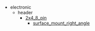 * electronic
  * header
    * [2x4_8_pin](electronic/header/2x4_8_pin)
      * [surface_mount_right_angle](electronic/header/2x4_8_pin/surface_mount_right_angle)
